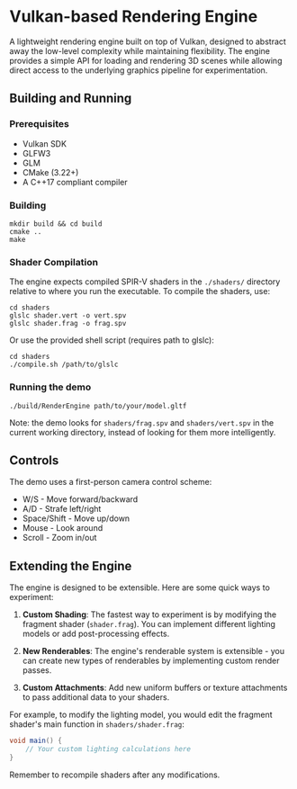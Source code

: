 # Vulkan-based Rendering Engine

A lightweight rendering engine built on top of Vulkan, designed to abstract away the low-level complexity while maintaining flexibility. The engine provides a simple API for loading and rendering 3D scenes while allowing direct access to the underlying graphics pipeline for experimentation.

## Building and Running

### Prerequisites

- Vulkan SDK
- GLFW3
- GLM
- CMake (3.22+)
- A C++17 compliant compiler

### Building

```shell
mkdir build && cd build
cmake ..
make
```

### Shader Compilation

The engine expects compiled SPIR-V shaders in the `./shaders/` directory relative to where you run the executable. To compile the shaders, use:

```shell
cd shaders
glslc shader.vert -o vert.spv
glslc shader.frag -o frag.spv
```

Or use the provided shell script (requires path to glslc):

```shell
cd shaders
./compile.sh /path/to/glslc
```

### Running the demo

```shell
./build/RenderEngine path/to/your/model.gltf
```

Note: the demo looks for `shaders/frag.spv` and `shaders/vert.spv` in the current working directory, instead of looking for them more intelligently.

## Controls

The demo uses a first-person camera control scheme:

- W/S - Move forward/backward
- A/D - Strafe left/right
- Space/Shift - Move up/down
- Mouse - Look around
- Scroll - Zoom in/out

## Extending the Engine

The engine is designed to be extensible. Here are some quick ways to experiment:

1. **Custom Shading**: The fastest way to experiment is by modifying the fragment shader (`shader.frag`). You can implement different lighting models or add post-processing effects.

2. **New Renderables**: The engine's renderable system is extensible - you can create new types of renderables by implementing custom render passes.

3. **Custom Attachments**: Add new uniform buffers or texture attachments to pass additional data to your shaders.

For example, to modify the lighting model, you would edit the fragment shader's main function in `shaders/shader.frag`:

```glsl
void main() {
    // Your custom lighting calculations here
}
```

Remember to recompile shaders after any modifications.
